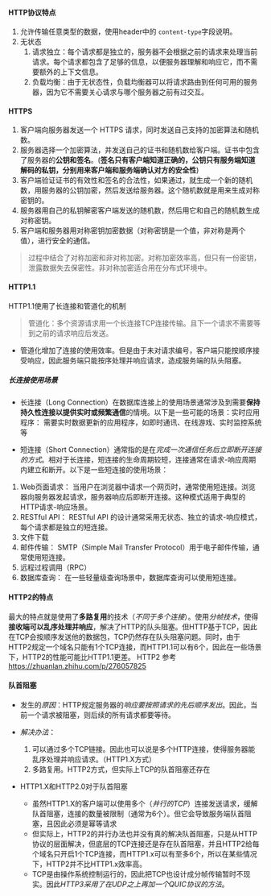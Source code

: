 #### HTTP协议特点
1. 允许传输任意类型的数据，使用header中的 `content-type`字段说明。
2. 无状态
   1. 请求独立：每个请求都是独立的，服务器不会根据之前的请求来处理当前请求。每个请求都包含了足够的信息，以便服务器理解和响应它，而不需要额外的上下文信息。
   4. 负载均衡：由于无状态性，负载均衡器可以将请求路由到任何可用的服务器，因为它不需要关心请求与哪个服务器之前有过交互。

#### HTTPS
 1. 客户端向服务器发送一个 HTTPS 请求，同时发送自己支持的加密算法和随机数。
 2. 服务器选择一个加密算法，并发送自己的证书和随机数给客户端。证书中包含了服务器的**公钥和签名**。(**签名只有客户端知道正确的，公钥只有服务端知道解码的私钥，分别用来客户端和服务端确认对方的安全性**)
 3. 客户端验证证书的有效性和签名的合法性，如果通过，就生成一个新的随机数，用服务器的公钥加密，然后发送给服务器。这个随机数就是用来生成对称密钥的。
 4. 服务器用自己的私钥解密客户端发送的随机数，然后用它和自己的随机数生成对称密钥。
 5. 客户端和服务器用对称密钥加密数据（对称密钥是一个值，非对称是两个值），进行安全的通信。

 > 过程中结合了对称加密和非对称加密。对称加密效率高，但只有一份密钥，泄露数据失去保密性。非对称加密适合用在分布式环境中。

#### HTTP1.1
  HTTP1.1使用了长连接和管道化的机制
   > 管道化：多个资源请求用一个长连接TCP连接传输。且下一个请求不需要等到之前的请求响应后发送。
  * 管道化增加了连接的使用效率。但是由于未对请求编号，客户端只能按顺序接受响应，因此服务端只能按序处理并响应请求，造成服务端的队头阻塞。

##### 长连接使用场景
* 长连接（Long Connection）在数据库连接上的使用场景通常涉及到需要**保持持久性连接以提供实时或频繁通信**的情境。以下是一些可能的场景：实时应用程序： 需要实时数据更新的应用程序，如即时通讯、在线游戏、实时监控系统等

* 短连接（Short Connection）通常指的是在*完成一次通信任务后立即断开连接的方式*。相对于长连接，短连接的生命周期较短，连接通常在请求-响应周期内建立和断开。以下是一些短连接的使用场景：
1. Web页面请求： 当用户在浏览器中请求一个网页时，通常使用短连接。浏览器向服务器发起请求，服务器响应后即断开连接。这种模式适用于典型的HTTP请求-响应场景。
2. RESTful API： RESTful API 的设计通常采用无状态、独立的请求-响应模式，每个请求都是独立的短连接。
3. 文件下载
4. 邮件传输： SMTP（Simple Mail Transfer Protocol）用于电子邮件传输，通常使用短连接。
6. 远程过程调用（RPC）
7. 数据库查询： 在一些轻量级查询场景中，数据库查询可以使用短连接。

#### HTTP2的特点
  最大的特点就是使用了**多路复用**的技术（*不同于多个连接*）。使用*分帧技术*，使得**接收端可以乱序处理并响应**，解决了HTTP的队头阻塞。但HTTP基于TCP，因此在TCP会按顺序发送他的数据包，TCP仍然存在队头阻塞问题。同时，由于HTTP2规定一个域名只能有1个TCP连接，而HTTP1.1可以有6个，因此在一些场景下，HTTP2的性能可能比HTTP1.1更差。
  HTTP2 参考 https://zhuanlan.zhihu.com/p/276057825

#### 队首阻塞
  * 发生的*原因*：HTTP规定服务器的*响应要按照请求的先后顺序发出*。因此，当前一个请求被阻塞，则后续的所有请求都要等待。
  * *解决办法*：
    1. 可以通过多个TCP链接。因此也可以说是多个HTTP连接，使得服务器能乱序处理并响应请求。（HTTP1.X方式）
    2. 多路复用。HTTP2方式，但实际上TCP的队首阻塞还存在

  * HTTP1.X和HTTP2.0对于队首阻塞
    * 虽然HTTP1.X的客户端可以使用多个（*并行的TCP*）连接发送请求，缓解队首阻塞，连接的数量被限制（通常为6个）。但它会导致服务端队首阻塞，且因此必须是幂等请求
    * 但实际上，HTTP2的并行办法也并没有真的解决队首阻塞，只是从HTTP协议的层面解决，但底层的TCP连接还是存在队首阻塞，并且HTTP2给每个域名只开启1个TCP连接，而HTTP1.x可以有至多6个，所以在某些情况下，HTTP2并不比HTTP1.x效率高。
    * TCP是由操作系统控制运行的，因此把TCP也设计成分帧传输暂时不现实。因此*HTTP3采用了在UDP之上再加一个QUIC协议的方法*。